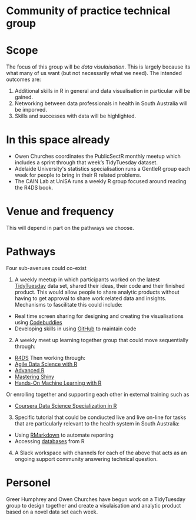Community of practice technical group
================

# Scope

The focus of this group will be *data visulaisation*. This is largely because its what many of us want (but not necessarily what we need). The intended outcomes are:

1. Additional skills in R in general and data visualisation in particular will be gained.
2. Networking between data professionals in health in South Australia will be imporved.
3. Skills and successes with data will be highlighted.

# In this space already

* Owen Churches coordinates the PublicSectR monthly meetup which includes a sprint through that week’s TidyTuesday dataset.
* Adelaide University's statistics specialisation runs a GentleR group each week for people to bring in their R related problems.
* The CAIN Lab at UniSA runs a weekly R group focused around reading the R4DS book.

# Venue and frequency

This will depend in part on the pathways we choose. 

# Pathways
Four sub-avenues could co-exist

1. A weekly meetup in which participants worked on the latest [TidyTuesday](https://github.com/rfordatascience/tidytuesday) data set, shared their ideas, their code and their finished product. This would allow people to share analytic products without having to get approval to share work related data and insights. Mechanisms to fascilitate this could include:
* Real time screen sharing for designing and creating the visualisations using [Codebuddies](https://codebuddies.org/)
* Developing skills in using [GitHub](https://github.com/) to maintain code

2. A weekly meet up learning together group that could move sequentially through:
* [R4DS](https://r4ds.had.co.nz/)
Then working through:
* [Agile Data Science with R](https://edwinth.github.io/ADSwR/)
* [Advanced R](https://adv-r.hadley.nz/)
* [Mastering Shiny](https://mastering-shiny.org/)
* [Hands-On Machine Learning with R](https://bradleyboehmke.github.io/HOML/)

Or enrolling together and supporting each other in external training such as
* [Coursera Data Science Specialization in R](https://www.coursera.org/specializations/jhu-data-science)

3. Specific tutorial that could be condiucted live and live on-line for tasks that are particularly relevant to the health system in South Australia:
* Using [RMarkdown](https://rmarkdown.rstudio.com/articles_intro.html) to automate reporting
* Accessing [databases](https://db.rstudio.com/getting-started/database-queries/) from R

4. A Slack workspace with channels for each of the above that acts as an ongoing support community answering technical question.

# Personel
Greer Humphrey and Owen Churches have begun work on a TidyTuesday group to design together and create a visulaisation and analytic product based on a novel data set each week.

